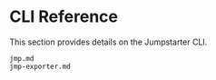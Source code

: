 # CLI Reference

This section provides details on the Jumpstarter CLI.

```{toctree}
jmp.md
jmp-exporter.md
```
